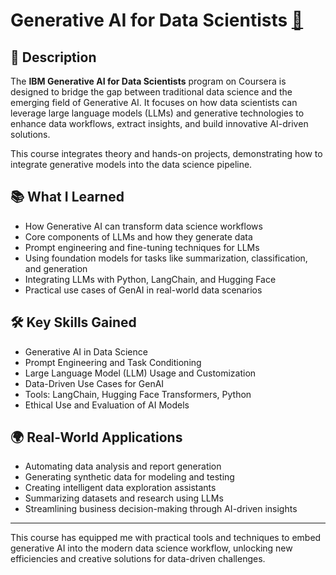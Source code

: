 # Generative AI for Data Scientists [🔗](https://coursera.org/share/0baed5c74ecb9334c95fc84ef2216ec3)

## 📄 Description
The **IBM Generative AI for Data Scientists** program on Coursera is designed to bridge the gap between traditional data science and the emerging field of Generative AI. It focuses on how data scientists can leverage large language models (LLMs) and generative technologies to enhance data workflows, extract insights, and build innovative AI-driven solutions.

This course integrates theory and hands-on projects, demonstrating how to integrate generative models into the data science pipeline.

## 📚 What I Learned
- How Generative AI can transform data science workflows
- Core components of LLMs and how they generate data
- Prompt engineering and fine-tuning techniques for LLMs
- Using foundation models for tasks like summarization, classification, and generation
- Integrating LLMs with Python, LangChain, and Hugging Face
- Practical use cases of GenAI in real-world data scenarios

## 🛠️ Key Skills Gained
- Generative AI in Data Science
- Prompt Engineering and Task Conditioning
- Large Language Model (LLM) Usage and Customization
- Data-Driven Use Cases for GenAI
- Tools: LangChain, Hugging Face Transformers, Python
- Ethical Use and Evaluation of AI Models

## 🌍 Real-World Applications
- Automating data analysis and report generation
- Generating synthetic data for modeling and testing
- Creating intelligent data exploration assistants
- Summarizing datasets and research using LLMs
- Streamlining business decision-making through AI-driven insights

---

This course has equipped me with practical tools and techniques to embed generative AI into the modern data science workflow, unlocking new efficiencies and creative solutions for data-driven challenges.